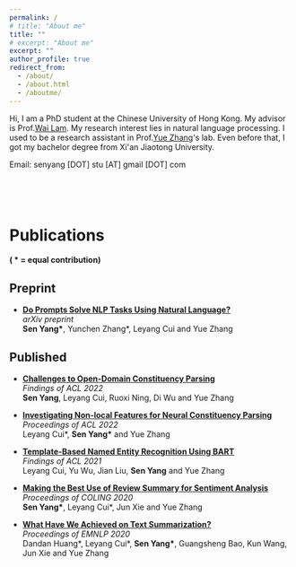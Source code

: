 ```yaml
---
permalink: /
# title: "About me"
title: ""
# excerpt: "About me"
excerpt: ""
author_profile: true
redirect_from: 
  - /about/
  - /about.html
  - /aboutme/
---
```




Hi, I am a PhD student at the Chinese University of Hong Kong. My advisor is Prof.[Wai Lam](https://www.se.cuhk.edu.hk/people/academic-staff/prof-lam-wai/). My research interest lies in natural language processing. I used to be a research assistant in Prof.[Yue Zhang](https://frcchang.github.io/)'s lab. Even before that, I got my bachelor degree from Xi'an Jiaotong University.


Email: senyang [DOT] stu [AT] gmail [DOT] com
  
  
&nbsp;  
  
&nbsp;  
  
<!-- &nbsp;   -->
  

# Publications  
**( * = equal contribution)**  

## Preprint  

  * [**Do Prompts Solve NLP Tasks Using Natural Language?**](https://arxiv.org/abs/2203.00902)   \
  *arXiv preprint* \
  **Sen Yang\***, Yunchen Zhang\*, Leyang Cui and Yue Zhang


## Published  
* [**Challenges to Open-Domain Constituency Parsing**](https://aclanthology.org/2022.findings-acl.11/) \
  *Findings of ACL 2022* \
  **Sen Yang**, Leyang Cui, Ruoxi Ning, Di Wu and Yue Zhang

* [**Investigating Non-local Features for Neural Constituency Parsing**](https://aclanthology.org/2022.acl-long.146/) \
  *Proceedings of ACL 2022* \
  Leyang Cui\*, **Sen Yang\*** and Yue Zhang

* [**Template-Based Named Entity Recognition Using BART**](https://aclanthology.org/2021.findings-acl.161) \
  *Findings of ACL 2021* \
  Leyang Cui, Yu Wu, Jian Liu, **Sen Yang** and Yue Zhang

* [**Making the Best Use of Review Summary for Sentiment Analysis**](https://www.aclweb.org/anthology/2020.coling-main.15)  \
  *Proceedings of COLING 2020* \
  **Sen Yang\***, Leyang Cui\*, Jun Xie and Yue Zhang

* [**What Have We Achieved on Text Summarization?**](https://www.aclweb.org/anthology/2020.emnlp-main.33)  \
  *Proceedings of EMNLP 2020* \
  Dandan Huang\*, Leyang Cui\*, **Sen Yang\***, Guangsheng Bao, Kun Wang, Jun Xie and Yue Zhang



<!-- # Publications

## Published

  ( * indicates equal contribution)


* **Challenges to Open-Domain Constituency Parsing** \
  in Findings of ACL, 2022 \
  **Sen Yang**, Leyang Cui, Ruoxi Ning, Di Wu and Yue Zhang

* **Investigating Non-local Features for Neural Constituency Parsing** \
  in Proceedings of ACL, 2022 \
  Leyang Cui\*, **Sen Yang\*** and Yue Zhang

* **Template-Based Named Entity Recognition Using BART** [[pdf](https://aclanthology.org/2021.findings-acl.161.pdf)] [[bib](https://aclanthology.org/2021.findings-acl.161.bib)] \
  in Findings of the 59th Annual Meeting of the Association for Computational Linguistics (ACL), 2021 \
  Leyang Cui, Yu Wu, Jian Liu, **Sen Yang** and Yue Zhang

* **Making the Best Use of Review Summary for Sentiment Analysis** [[pdf](https://www.aclweb.org/anthology/2020.coling-main.15.pdf)] [[bib](https://www.aclweb.org/anthology/2020.coling-main.15.bib)] \
  in Proceedings of the 28th International Conference on Computational Linguistics (COLING), 2020 \
  **Sen Yang\***, Leyang Cui\*, Jun Xie and Yue Zhang

* **What Have We Achieved on Text Summarization?** [[pdf](https://www.aclweb.org/anthology/2020.emnlp-main.33.pdf)] [[bib](https://www.aclweb.org/anthology/2020.emnlp-main.33.bib)] \
  in Proceedings of the 2020 Conference on Empirical Methods in Natural Language Processing (EMNLP), 2020 \
  Dandan Huang\*, Leyang Cui\*, **Sen Yang\***, Guangsheng Bao, Kun Wang, Jun Xie and Yue Zhang


## Preprint

  ( * indicates equal contribution) -->



<!-- * **Investigating Non-local Features for Neural Constituency Parsing** [[pdf](https://arxiv.org/abs/2109.12814)]  \
  arXiv prepreint \
  Leyang Cui\*, **Sen Yang\*** and Yue Zhang -->



<!--
A data-driven personal website
======
Like many other Jekyll-based GitHub Pages templates, academicpages makes you separate the website's content from its form. The content & metadata of your website are in structured markdown files, while various other files constitute the theme, specifying how to transform that content & metadata into HTML pages. You keep these various markdown (.md), YAML (.yml), HTML, and CSS files in a public GitHub repository. Each time you commit and push an update to the repository, the [GitHub pages](https://pages.github.com/) service creates static HTML pages based on these files, which are hosted on GitHub's servers free of charge.

Many of the features of dynamic content management systems (like Wordpress) can be achieved in this fashion, using a fraction of the computational resources and with far less vulnerability to hacking and DDoSing. You can also modify the theme to your heart's content without touching the content of your site. If you get to a point where you've broken something in Jekyll/HTML/CSS beyond repair, your markdown files describing your talks, publications, etc. are safe. You can rollback the changes or even delete the repository and start over -- just be sure to save the markdown files! Finally, you can also write scripts that process the structured data on the site, such as [this one](https://github.com/academicpages/academicpages.github.io/blob/master/talkmap.ipynb) that analyzes metadata in pages about talks to display [a map of every location you've given a talk](https://academicpages.github.io/talkmap.html).

Getting started
======
1. Register a GitHub account if you don't have one and confirm your e-mail (required!)
1. Fork [this repository](https://github.com/academicpages/academicpages.github.io) by clicking the "fork" button in the top right. 
1. Go to the repository's settings (rightmost item in the tabs that start with "Code", should be below "Unwatch"). Rename the repository "[your GitHub username].github.io", which will also be your website's URL.
1. Set site-wide configuration and create content & metadata (see below -- also see [this set of diffs](http://archive.is/3TPas) showing what files were changed to set up [an example site](https://getorg-testacct.github.io) for a user with the username "getorg-testacct")
1. Upload any files (like PDFs, .zip files, etc.) to the files/ directory. They will appear at https://[your GitHub username].github.io/files/example.pdf.  
1. Check status by going to the repository settings, in the "GitHub pages" section

Site-wide configuration
------
The main configuration file for the site is in the base directory in [_config.yml](https://github.com/academicpages/academicpages.github.io/blob/master/_config.yml), which defines the content in the sidebars and other site-wide features. You will need to replace the default variables with ones about yourself and your site's github repository. The configuration file for the top menu is in [_data/navigation.yml](https://github.com/academicpages/academicpages.github.io/blob/master/_data/navigation.yml). For example, if you don't have a portfolio or blog posts, you can remove those items from that navigation.yml file to remove them from the header. 

Create content & metadata
------
For site content, there is one markdown file for each type of content, which are stored in directories like _publications, _talks, _posts, _teaching, or _pages. For example, each talk is a markdown file in the [_talks directory](https://github.com/academicpages/academicpages.github.io/tree/master/_talks). At the top of each markdown file is structured data in YAML about the talk, which the theme will parse to do lots of cool stuff. The same structured data about a talk is used to generate the list of talks on the [Talks page](https://academicpages.github.io/talks), each [individual page](https://academicpages.github.io/talks/2012-03-01-talk-1) for specific talks, the talks section for the [CV page](https://academicpages.github.io/cv), and the [map of places you've given a talk](https://academicpages.github.io/talkmap.html) (if you run this [python file](https://github.com/academicpages/academicpages.github.io/blob/master/talkmap.py) or [Jupyter notebook](https://github.com/academicpages/academicpages.github.io/blob/master/talkmap.ipynb), which creates the HTML for the map based on the contents of the _talks directory).

**Markdown generator**

I have also created [a set of Jupyter notebooks](https://github.com/academicpages/academicpages.github.io/tree/master/markdown_generator
) that converts a CSV containing structured data about talks or presentations into individual markdown files that will be properly formatted for the academicpages template. The sample CSVs in that directory are the ones I used to create my own personal website at stuartgeiger.com. My usual workflow is that I keep a spreadsheet of my publications and talks, then run the code in these notebooks to generate the markdown files, then commit and push them to the GitHub repository.

How to edit your site's GitHub repository
------
Many people use a git client to create files on their local computer and then push them to GitHub's servers. If you are not familiar with git, you can directly edit these configuration and markdown files directly in the github.com interface. Navigate to a file (like [this one](https://github.com/academicpages/academicpages.github.io/blob/master/_talks/2012-03-01-talk-1.md) and click the pencil icon in the top right of the content preview (to the right of the "Raw | Blame | History" buttons). You can delete a file by clicking the trashcan icon to the right of the pencil icon. You can also create new files or upload files by navigating to a directory and clicking the "Create new file" or "Upload files" buttons. 

Example: editing a markdown file for a talk
![Editing a markdown file for a talk](/images/editing-talk.png)

For more info
------
More info about configuring academicpages can be found in [the guide](https://academicpages.github.io/markdown/). The [guides for the Minimal Mistakes theme](https://mmistakes.github.io/minimal-mistakes/docs/configuration/) (which this theme was forked from) might also be helpful.
-->
